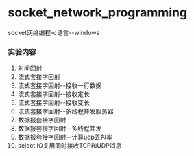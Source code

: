 # socket_network_programming
socket网络编程-c语言--windows

### 实验内容
1. 时间回射
2. 流式套接字回射
3. 流式套接字回射--接收一行数据
4. 流式套接字回射--接收定长
5. 流式套接字回射--接收变长
6. 流式套接字回射--多线程并发服务器
7. 数据报套接字回射
8. 数据报套接字回射--多线程并发
9. 数据报套接字回射--计算udp丢包率
10. select IO复用同时接收TCP和UDP消息
